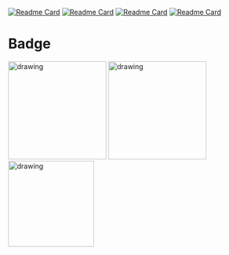 <!--
### Hi there 👋


**papavhub/papavhub** is a ✨ _special_ ✨ repository because its `README.md` (this file) appears on your GitHub profile.

Here are some ideas to get you started:

- 🔭 I’m currently working on ...
- 🌱 I’m currently learning ...
- 👯 I’m looking to collaborate on ...
- 🤔 I’m looking for help with ...
- 💬 Ask me about ...
- 📫 How to reach me: ...
- 😄 Pronouns: ...
- ⚡ Fun fact: ...


# papavhub
[![Anurag's GitHub stats](https://github-readme-stats.vercel.app/api?username=papavhub)](https://github.com/papavhub?tab=repositories)

[![Top Langs](https://github-readme-stats.vercel.app/api/top-langs/?username=anuraghazra)](https://github.com/anuraghazra/github-readme-stats)

-->

[![Readme Card](https://github-readme-stats.vercel.app/api/pin/?username=papavhub&repo=CACA-2022CD)](https://github.com/papavhub/CACA-2022CD)
[![Readme Card](https://github-readme-stats.vercel.app/api/pin/?username=papavhub&repo=Healthcare-with-MSA-Docker
)](https://github.com/papavhub/Healthcare-with-MSA-Docker)
[![Readme Card](https://github-readme-stats.vercel.app/api/pin/?username=papavhub&repo=CACA
)](https://github.com/papavhub/CACA)
[![Readme Card](https://github-readme-stats.vercel.app/api/pin/?username=papavhub&repo=SmileSpeedGate
)](https://github.com/papavhub/SmileSpeedGate)

# Badge
[<img src="https://github-production-user-asset-6210df.s3.amazonaws.com/67986703/260440152-4e9e58c7-db32-4fcd-9f26-223fe954aaf5.png" alt="drawing" width="200" target="_blank">](https://www.credly.com/badges/c2888b64-b6e1-4c05-a4e3-f159687a30bb/public_url)
[<img src="https://user-images.githubusercontent.com/67986703/183000509-139ca6dc-17d4-4280-98d7-848e73507bf4.png" alt="drawing" width="200" target="_blank">](https://www.credly.com/badges/54160cff-a42d-48a2-8c42-c103ac9aec66/public_url)
[<img src="https://user-images.githubusercontent.com/67986703/186299611-3c17b946-99c1-4682-96d3-9680d91b7ec9.png" alt="drawing" width="175" target="_blank">](https://www.credly.com/badges/f85aafc6-61a5-4abc-a8c0-489fc4ec3487/public_url)


